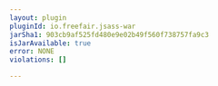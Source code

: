 ```yaml
---
layout: plugin
pluginId: io.freefair.jsass-war
jarSha1: 903cb9af525fd480e9e02b49f560f738757fa9c3
isJarAvailable: true
error: NONE
violations: []

---
```

